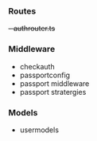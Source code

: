### Routes
~~- authrouter.ts~~

### Middleware
- checkauth
- passportconfig
- passport middleware
- passport stratergies

### Models
- usermodels

